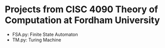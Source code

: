 # Projects from CISC 4090 Theory of Computation at Fordham University 

- FSA.py: Finite State Automaton
- TM.py: Turing Machine
